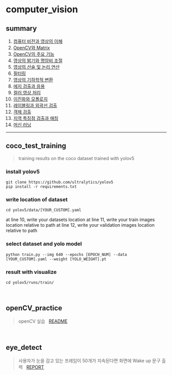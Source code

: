 # computer_vision

## summary
1. [컴퓨터 비전과 영상의 이해](https://blog.naver.com/60cogml/222911689905)
2. [OpenCV와 Matrix](https://blog.naver.com/60cogml/222912097249)
3. [OpenCV의 주요 기능](https://blog.naver.com/60cogml/222912358355)
4. [영상의 밝기와 명암비 조절](https://blog.naver.com/60cogml/222912697887)
5. [영상의 산술 및 논리 연산](https://blog.naver.com/60cogml/222912728552)
6. [필터링](https://blog.naver.com/60cogml/222913272892)
7. [영상의 기하학적 변환](https://blog.naver.com/60cogml/222913438097)
8. [에지 검출과 응용](https://blog.naver.com/60cogml/222941767204)
9. [컬러 영상 처리](https://blog.naver.com/60cogml/222941840534)
10. [이진화와 모폴로지](https://blog.naver.com/60cogml/222943483536)
11. [레이블링과 외곽선 검출](https://blog.naver.com/60cogml)
12. [객체 검출](https://blog.naver.com/60cogml/222948044815)
13. [지역 특징점 검출과 매칭](https://blog.naver.com/60cogml/222948291010)
14. [머신 러닝](https://blog.naver.com/60cogml/222948928848)

---

## coco_test_training
> training results on the coco dataset trained with yolov5

### install yolov5
```
git clone https://github.com/ultralytics/yolov5  
pip install -r requirements.txt
```
### write location of dataset
```
cd yolov5/data/[YOUR_CUSTOM].yaml  
```
at line 10, write your datasets location
at line 11, write your train images location relative to path
at line 12, write your validation images location relative to path

### select dataset and yolo model
```
python train.py --img 640 --epochs [EPOCH_NUM] --data [YOUR_CUSTOM].yaml --weight [YOLO_WEIGHT].pt
```
### result with visualize
```
cd yolov5/runs/train/
```

<br />

## openCV_practice 
> openCV 실습 &nbsp; [README](https://github.com/chaeheejo/computer_vision/blob/main/openCV_practice/README.md)

<br />

## eye_detect
> 사용자가 눈을 감고 있는 프레임이 50개가 지속된다면 화면에 Wake up 문구 출력 &nbsp; [REPORT](https://github.com/chaeheejo/computer_vision/tree/main/eye_detect/report.pdf)
